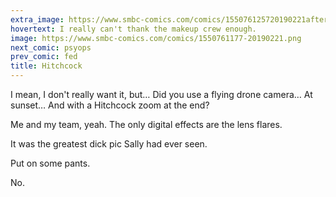 ```yaml
---
extra_image: https://www.smbc-comics.com/comics/155076125720190221after.png
hovertext: I really can't thank the makeup crew enough.
image: https://www.smbc-comics.com/comics/1550761177-20190221.png
next_comic: psyops
prev_comic: fed
title: Hitchcock
---
```


I mean, I don't really want it, but… Did you use a flying drone camera… At sunset… And with a Hitchcock zoom at the end?

Me and my team, yeah. The only digital effects are the lens flares.

It was the greatest dick pic Sally had ever seen.

Put on some pants.

No.
